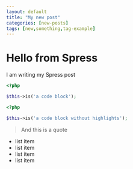 ```yaml
---
layout: default
title: "My new post"
categories: [new-posts]
tags: [new,something,tag-example]
---
```


# Hello from Spress

I am writing my Spress post

```php
<?php

$this->is('a code block');
```

```php
<?php

$this->is('a code block without highlights');
```

> And this is a quote

- list item
- list item
- list item
- list item